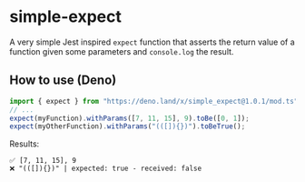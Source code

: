 # simple-expect

A very simple Jest inspired `expect` function that asserts the return value of a function given some parameters and `console.log` the result.

## How to use (Deno)

```ts
import { expect } from "https://deno.land/x/simple_expect@1.0.1/mod.ts";
// ...
expect(myFunction).withParams([7, 11, 15], 9).toBe([0, 1]);
expect(myOtherFunction).withParams("(([]){})").toBeTrue();
```

Results:

```
✅ [7, 11, 15], 9
❌ "(([]){})" | expected: true - received: false
```
